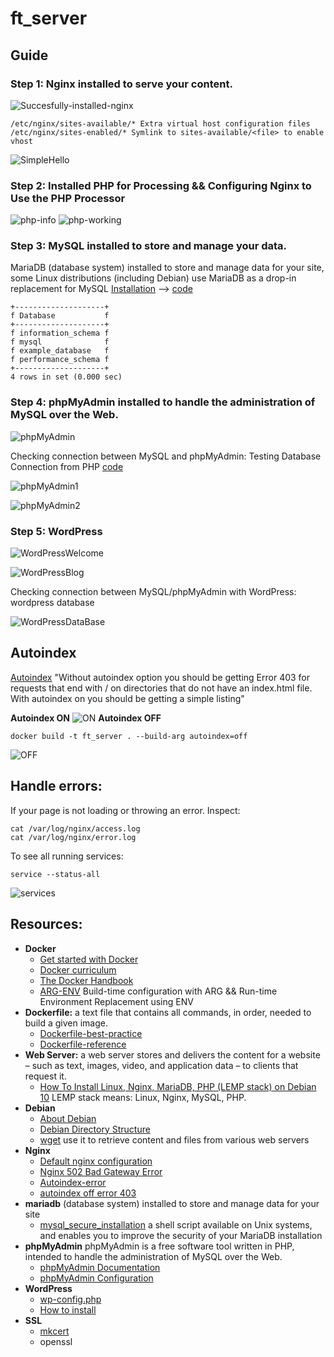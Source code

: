 # ft_server

## Guide

### Step 1: Nginx installed to serve your content.
![Succesfully-installed-nginx](img/nginx.png)
 ```
 /etc/nginx/sites-available/* Extra virtual host configuration files
 /etc/nginx/sites-enabled/* Symlink to sites-available/<file> to enable vhost
 ```
![SimpleHello](img/indexhtml.png)

### Step 2: Installed PHP for Processing && Configuring Nginx to Use the PHP Processor
![php-info](img/php-info.png)
![php-working](img/php.png)
### Step 3: MySQL installed to store and manage your data. 
MariaDB (database system) installed to store and manage data for your site, some Linux distributions (including Debian) use MariaDB as a drop-in replacement for MySQL
[Installation](https://www.digitalocean.com/community/tutorials/how-to-install-linux-nginx-mariadb-php-lemp-stack-on-debian-10#step-2-%E2%80%94-installing-mariadb) --> [code](img/mariadb.png)
```
+--------------------+
f Database           f
+--------------------+
f information_schema f
f mysql              f
f example_database   f
f performance_schema f
+--------------------+
4 rows in set (0.000 sec)
```
### Step 4: phpMyAdmin installed to handle the administration of MySQL over the Web.
![phpMyAdmin](img/phpMyAdminIndex.png)

Checking connection between MySQL and phpMyAdmin: Testing Database Connection from PHP [code](img/display_db_table.php)

![phpMyAdmin1](img/connectionMySQLphpMyAdmin.png)

![phpMyAdmin2](img/connectionMySQLphpMyAdmin2.png)

### Step 5: WordPress
![WordPressWelcome](img/wordpress_welcome.png)

![WordPressBlog](img/wordpress_blog.png)

Checking connection between MySQL/phpMyAdmin with WordPress: wordpress database

![WordPressDataBase](img/wordpress_database.png)

## Autoindex
[Autoindex](https://stackoverflow.com/questions/10663248/how-to-configure-nginx-to-enable-kinda-file-browser-mode)
"Without autoindex option you should be getting Error 403 for requests that end with / on directories that do not have an index.html file. With autoindex on you should be getting a simple listing"

**Autoindex ON**
![ON](img/autoindex_on.png)
**Autoindex OFF**
``` 
docker build -t ft_server . --build-arg autoindex=off
```
![OFF](img/autoindex_off.png)
## Handle errors:

If your page is not loading or throwing an error. Inspect:
``` 
cat /var/log/nginx/access.log
cat /var/log/nginx/error.log
```
To see all running services:

```
service --status-all 
```

![services](img/services.png)

## Resources:
* **Docker**
  * [Get started with Docker](https://docs.docker.com/get-started/)
  * [Docker curriculum](https://docker-curriculum.com/)
  * [The Docker Handbook](https://www.freecodecamp.org/news/the-docker-handbook/)
  * [ARG-ENV](https://vsupalov.com/docker-arg-env-variable-guide/) Build-time configuration with ARG && Run-time Environment Replacement using ENV
* **Dockerfile:** a text file that contains all commands, in order, needed to build a given image.
  * [Dockerfile-best-practice](https://docs.docker.com/develop/develop-images/dockerfile_best-practices/)
  * [Dockerfile-reference](https://docs.docker.com/engine/reference/builder/)
* **Web Server:** a web server stores and delivers the content for a website – such as text, images, video, and application data – to clients that request it.
  * [How To Install Linux, Nginx, MariaDB, PHP (LEMP stack) on Debian 10](https://www.digitalocean.com/community/tutorials/how-to-install-linux-nginx-mariadb-php-lemp-stack-on-debian-10)
   LEMP stack means: Linux, Nginx, MySQL, PHP.
* **Debian**
  * [About Debian](https://www.debian.org/intro/about)
  * [Debian Directory Structure](https://wiki.debian.org/Nginx/DirectoryStructure)
  * [wget](https://www.gnu.org/software/wget/) use it to retrieve content and files from various web servers
* **Nginx**
  * [Default nginx configuration](img/default)
  * [Nginx 502 Bad Gateway Error](https://ibcomputing.com/nginx-502-bad-gateway-error/)
  * [Autoindex-error](https://serverfault.com/questions/940276/force-nginx-to-always-autoindex-and-ignore-index-html-files)
  * [autoindex off error 403](https://stackoverflow.com/questions/10663248/how-to-configure-nginx-to-enable-kinda-file-browser-mode)
* **mariadb** (database system) installed to store and manage data for your site
  * [mysql_secure_installation](https://mariadb.com/kb/en/mysql_secure_installation/) a shell script available on Unix systems, and enables you to improve the security of your MariaDB installation
* **phpMyAdmin** phpMyAdmin is a free software tool written in PHP, intended to handle the administration of MySQL over the Web.
  * [phpMyAdmin Documentation](https://docs.phpmyadmin.net/en/latest/)
  * [phpMyAdmin Configuration](https://docs.phpmyadmin.net/en/latest/config.html#)
* **WordPress**
  * [wp-config.php](https://wordpress.org/support/article/editing-wp-config-php/)
  * [How to install](https://wordpress.org/support/article/how-to-install-wordpress/)
* **SSL**
  * [mkcert](https://github.com/FiloSottile/mkcert/)
  * openssl